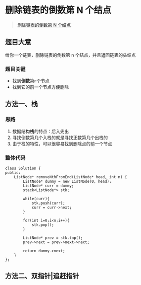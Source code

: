 #  删除链表的倒数第 N 个结点

> [删除链表的倒数第 N 个结点](https://leetcode.cn/problems/remove-nth-node-from-end-of-list/description/)


## 题目大意
给你一个链表，删除链表的倒数第 n 个结点，并且返回链表的头结点

### 题目关键
* 找到**倒数**第`n`个节点
* 找到它的前一个节点方便删除

## 方法一、栈

### 思路
1. 数据结构**栈**的特点：后入先出
2. 寻找倒数第几个入栈的就是寻找正数第几个出栈的
3. 由于栈的特性，可以很容易找到删除点的前一个节点

### 整体代码
```
class Solution {
public:
    ListNode* removeNthFromEnd(ListNode* head, int n) {
        ListNode* dummy = new ListNode(0, head);
        ListNode* curr = dummy;
        stack<ListNode*> stk;

        while(curr){
            stk.push(curr);
            curr = curr->next;
        }

        for(int i=0;i<n;i++){
            stk.pop();
        }

        ListNode* prev = stk.top();
        prev->next = prev->next->next;

        return dummy->next;
    }
};
```

## 方法二、双指针|追赶指针
